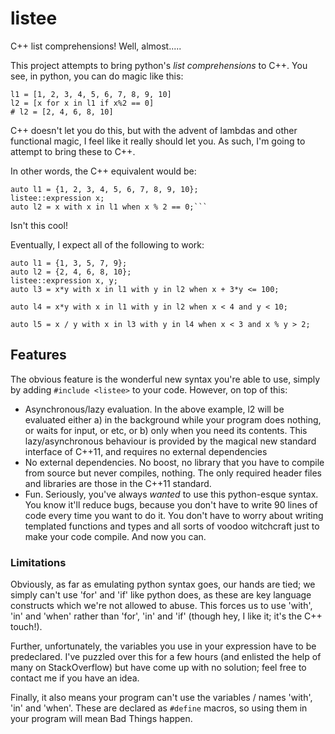 listee
===

C++ list comprehensions! Well, almost.....

This project attempts to bring python's _list comprehensions_ to C++. You see,
in python, you can do magic like this:

    l1 = [1, 2, 3, 4, 5, 6, 7, 8, 9, 10]
    l2 = [x for x in l1 if x%2 == 0]
    # l2 = [2, 4, 6, 8, 10]

C++ doesn't let you do this, but with the advent of lambdas and other
functional magic, I feel like it really should let you. As such, I'm going to
attempt to bring these to C++.

In other words, the C++ equivalent would be:

    auto l1 = {1, 2, 3, 4, 5, 6, 7, 8, 9, 10};
    listee::expression x;
    auto l2 = x with x in l1 when x % 2 == 0;```

Isn't this cool!

Eventually, I expect all of the following to work:
    
    auto l1 = {1, 3, 5, 7, 9};
    auto l2 = {2, 4, 6, 8, 10};
    listee::expression x, y;
    auto l3 = x*y with x in l1 with y in l2 when x + 3*y <= 100;

    auto l4 = x*y with x in l1 with y in l2 when x < 4 and y < 10;

    auto l5 = x / y with x in l3 with y in l4 when x < 3 and x % y > 2;


## Features ##
The obvious feature is the wonderful new syntax you're able to use, simply by
adding ```#include <listee>``` to your code. However, on top of this:
* Asynchronous/lazy evaluation. In the above example, l2 will be evaluated
  either a) in the background while your program does nothing, or waits for
  input, or etc, or b) only when you need its contents. This lazy/asynchronous
  behaviour is provided by the magical new standard interface of C++11, and
  requires no external dependencies
* No external dependencies. No boost, no library that you have to compile from
  source but never compiles, nothing. The only required header files and
  libraries are those in the C++11 standard.
* Fun. Seriously, you've always *wanted* to use this python-esque syntax. You
  know it'll reduce bugs, because you don't have to write 90 lines of code
  every time you want to do it. You don't have to worry about writing templated
  functions and types and all sorts of voodoo witchcraft just to make your code
  compile. And now you can.

### Limitations ###
Obviously, as far as emulating python syntax goes, our hands are tied; we
simply can't use 'for' and 'if' like python does, as these are key language
constructs which we're not allowed to abuse. This forces us to use 'with',
'in' and 'when' rather than 'for', 'in' and 'if' (though hey, I like it; it's
the C++ touch!).

Further, unfortunately, the variables you use in your expression have to be
predeclared. I've puzzled over this for a few hours (and enlisted the help of
many on StackOverflow) but have come up with no solution; feel free to contact
me if you have an idea.

Finally, it also means your program can't use the variables / names 'with',
'in' and 'when'. These are declared as ```#define``` macros, so using them in
your program will mean Bad Things happen.
